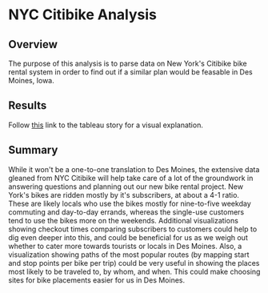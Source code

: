 # NYC Citibike Analysis

## Overview

The purpose of this analysis is to parse data on New York's Citibike bike rental system in order to find out if a similar plan would be feasable in Des Moines, Iowa.

## Results

Follow [this](https://public.tableau.com/app/profile/dan23488749/viz/nyc_citi_bike_16328101212590/NYCCitibikeAnalysis?publish=yes) link to the tableau story for a visual explanation.

## Summary

While it won't be a one-to-one translation to Des Moines, the extensive data gleaned from NYC Citibike will help take care of a lot of the groundwork in answering questions and planning out our new bike rental project. New York's bikes are ridden mostly by it's subscribers, at about a 4-1 ratio. These are likely locals who use the bikes mostly for nine-to-five weekday commuting and day-to-day errands, whereas the single-use customers tend to use the bikes more on the weekends. Additional visualizations showing checkout times comparing subscribers to customers could help to dig even deeper into this, and could be beneficial for us as we weigh out whether to cater more towards tourists or locals in Des Moines. Also, a visualization showing paths of the most popular routes (by mapping start and stop points per bike per trip) could be very useful in showing the places most likely to be traveled to, by whom, and when. This could make choosing sites for bike placements easier for us in Des Moines.

